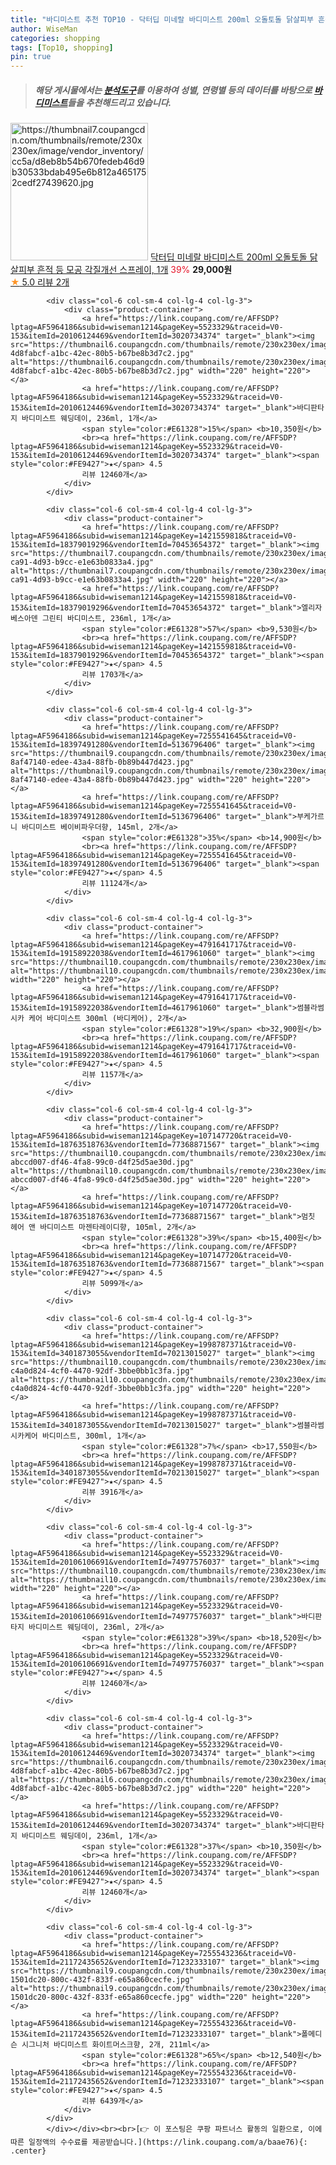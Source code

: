 ```yaml
---
title: "바디미스트 추천 TOP10 - 닥터딥 미네랄 바디미스트 200ml 오돌토돌 닭살피부 흔적 등 모공 각질개선 스프레이, 1개"
author: WiseMan
categories: shopping
tags: [Top10, shopping]
pin: true
---
```


> ##### 해당 게시물에서는 [**분석도구**](https://itemscout.io/)를 이용하여 **성별**, **연령별** 등의 데이터를 바탕으로 [**바디미스트**](https://link.coupang.com/a/baae76)들을 추천해드리고 있습니다.
<div class="container"><div class="row">
            <div class="col-6 col-sm-4 col-lg-4 col-lg-3">
                <div class="product-container">
                    <a href="https://link.coupang.com/re/AFFSDP?lptag=AF5964186&subid=wiseman1214&pageKey=8156278169&traceid=V0-153&itemId=23237966296&vendorItemId=90270419134" target="_blank"><img src="https://thumbnail7.coupangcdn.com/thumbnails/remote/230x230ex/image/vendor_inventory/cc5a/d8eb8b54b670fedeb46d9b30533bdab495e6b812a4651752cedf27439620.jpg" alt="https://thumbnail7.coupangcdn.com/thumbnails/remote/230x230ex/image/vendor_inventory/cc5a/d8eb8b54b670fedeb46d9b30533bdab495e6b812a4651752cedf27439620.jpg" width="220" height="220"></a>
                    <a href="https://link.coupang.com/re/AFFSDP?lptag=AF5964186&subid=wiseman1214&pageKey=8156278169&traceid=V0-153&itemId=23237966296&vendorItemId=90270419134" target="_blank">닥터딥 미네랄 바디미스트 200ml 오돌토돌 닭살피부 흔적 등 모공 각질개선 스프레이, 1개</a>
                    <span style="color:#E61328">39%</span> <b>29,000원</b>
                    <br><a href="https://link.coupang.com/re/AFFSDP?lptag=AF5964186&subid=wiseman1214&pageKey=8156278169&traceid=V0-153&itemId=23237966296&vendorItemId=90270419134" target="_blank"><span style="color:#FE9427">★</span> 5.0
                    리뷰 2개</a>
                </div>
            </div>
            
            <div class="col-6 col-sm-4 col-lg-4 col-lg-3">
                <div class="product-container">
                    <a href="https://link.coupang.com/re/AFFSDP?lptag=AF5964186&subid=wiseman1214&pageKey=5523329&traceid=V0-153&itemId=20106124469&vendorItemId=3020734374" target="_blank"><img src="https://thumbnail6.coupangcdn.com/thumbnails/remote/230x230ex/image/retail/images/440397716966885-4d8fabcf-a1bc-42ec-80b5-b67be8b3d7c2.jpg" alt="https://thumbnail6.coupangcdn.com/thumbnails/remote/230x230ex/image/retail/images/440397716966885-4d8fabcf-a1bc-42ec-80b5-b67be8b3d7c2.jpg" width="220" height="220"></a>
                    <a href="https://link.coupang.com/re/AFFSDP?lptag=AF5964186&subid=wiseman1214&pageKey=5523329&traceid=V0-153&itemId=20106124469&vendorItemId=3020734374" target="_blank">바디판타지 바디미스트 웨딩데이, 236ml, 1개</a>
                    <span style="color:#E61328">15%</span> <b>10,350원</b>
                    <br><a href="https://link.coupang.com/re/AFFSDP?lptag=AF5964186&subid=wiseman1214&pageKey=5523329&traceid=V0-153&itemId=20106124469&vendorItemId=3020734374" target="_blank"><span style="color:#FE9427">★</span> 4.5
                    리뷰 12460개</a>
                </div>
            </div>
            
            <div class="col-6 col-sm-4 col-lg-4 col-lg-3">
                <div class="product-container">
                    <a href="https://link.coupang.com/re/AFFSDP?lptag=AF5964186&subid=wiseman1214&pageKey=1421559818&traceid=V0-153&itemId=18379019296&vendorItemId=70453654372" target="_blank"><img src="https://thumbnail7.coupangcdn.com/thumbnails/remote/230x230ex/image/retail/images/2020/03/24/15/4/601e853a-ca91-4d93-b9cc-e1e63b0833a4.jpg" alt="https://thumbnail7.coupangcdn.com/thumbnails/remote/230x230ex/image/retail/images/2020/03/24/15/4/601e853a-ca91-4d93-b9cc-e1e63b0833a4.jpg" width="220" height="220"></a>
                    <a href="https://link.coupang.com/re/AFFSDP?lptag=AF5964186&subid=wiseman1214&pageKey=1421559818&traceid=V0-153&itemId=18379019296&vendorItemId=70453654372" target="_blank">엘리자베스아덴 그린티 바디미스트, 236ml, 1개</a>
                    <span style="color:#E61328">57%</span> <b>9,530원</b>
                    <br><a href="https://link.coupang.com/re/AFFSDP?lptag=AF5964186&subid=wiseman1214&pageKey=1421559818&traceid=V0-153&itemId=18379019296&vendorItemId=70453654372" target="_blank"><span style="color:#FE9427">★</span> 4.5
                    리뷰 1703개</a>
                </div>
            </div>
            
            <div class="col-6 col-sm-4 col-lg-4 col-lg-3">
                <div class="product-container">
                    <a href="https://link.coupang.com/re/AFFSDP?lptag=AF5964186&subid=wiseman1214&pageKey=7255541645&traceid=V0-153&itemId=18397491280&vendorItemId=5136796406" target="_blank"><img src="https://thumbnail9.coupangcdn.com/thumbnails/remote/230x230ex/image/retail/images/1251920265770174-8af47140-edee-43a4-88fb-0b89b447d423.jpg" alt="https://thumbnail9.coupangcdn.com/thumbnails/remote/230x230ex/image/retail/images/1251920265770174-8af47140-edee-43a4-88fb-0b89b447d423.jpg" width="220" height="220"></a>
                    <a href="https://link.coupang.com/re/AFFSDP?lptag=AF5964186&subid=wiseman1214&pageKey=7255541645&traceid=V0-153&itemId=18397491280&vendorItemId=5136796406" target="_blank">부케가르니 바디미스트 베이비파우더향, 145ml, 2개</a>
                    <span style="color:#E61328">35%</span> <b>14,900원</b>
                    <br><a href="https://link.coupang.com/re/AFFSDP?lptag=AF5964186&subid=wiseman1214&pageKey=7255541645&traceid=V0-153&itemId=18397491280&vendorItemId=5136796406" target="_blank"><span style="color:#FE9427">★</span> 4.5
                    리뷰 11124개</a>
                </div>
            </div>
            
            <div class="col-6 col-sm-4 col-lg-4 col-lg-3">
                <div class="product-container">
                    <a href="https://link.coupang.com/re/AFFSDP?lptag=AF5964186&subid=wiseman1214&pageKey=4791641717&traceid=V0-153&itemId=19158922038&vendorItemId=4617961060" target="_blank"><img src="https://thumbnail10.coupangcdn.com/thumbnails/remote/230x230ex/image/vendor_inventory/39eb/54f1dead9ba65a423681b9ba37e30678539237804c2d8e50c2f4556a7b96.jpg" alt="https://thumbnail10.coupangcdn.com/thumbnails/remote/230x230ex/image/vendor_inventory/39eb/54f1dead9ba65a423681b9ba37e30678539237804c2d8e50c2f4556a7b96.jpg" width="220" height="220"></a>
                    <a href="https://link.coupang.com/re/AFFSDP?lptag=AF5964186&subid=wiseman1214&pageKey=4791641717&traceid=V0-153&itemId=19158922038&vendorItemId=4617961060" target="_blank">썸블라썸 시카 케어 바디미스트 300ml (바디케어), 2개</a>
                    <span style="color:#E61328">19%</span> <b>32,900원</b>
                    <br><a href="https://link.coupang.com/re/AFFSDP?lptag=AF5964186&subid=wiseman1214&pageKey=4791641717&traceid=V0-153&itemId=19158922038&vendorItemId=4617961060" target="_blank"><span style="color:#FE9427">★</span> 4.5
                    리뷰 1157개</a>
                </div>
            </div>
            
            <div class="col-6 col-sm-4 col-lg-4 col-lg-3">
                <div class="product-container">
                    <a href="https://link.coupang.com/re/AFFSDP?lptag=AF5964186&subid=wiseman1214&pageKey=107147720&traceid=V0-153&itemId=18763518763&vendorItemId=77368871567" target="_blank"><img src="https://thumbnail10.coupangcdn.com/thumbnails/remote/230x230ex/image/retail/images/4340800574451776-abccd007-df46-4fa8-99c0-d4f25d5ae30d.jpg" alt="https://thumbnail10.coupangcdn.com/thumbnails/remote/230x230ex/image/retail/images/4340800574451776-abccd007-df46-4fa8-99c0-d4f25d5ae30d.jpg" width="220" height="220"></a>
                    <a href="https://link.coupang.com/re/AFFSDP?lptag=AF5964186&subid=wiseman1214&pageKey=107147720&traceid=V0-153&itemId=18763518763&vendorItemId=77368871567" target="_blank">멈칫 헤어 앤 바디미스트 마젠타레이디향, 105ml, 2개</a>
                    <span style="color:#E61328">39%</span> <b>15,400원</b>
                    <br><a href="https://link.coupang.com/re/AFFSDP?lptag=AF5964186&subid=wiseman1214&pageKey=107147720&traceid=V0-153&itemId=18763518763&vendorItemId=77368871567" target="_blank"><span style="color:#FE9427">★</span> 4.5
                    리뷰 5099개</a>
                </div>
            </div>
            
            <div class="col-6 col-sm-4 col-lg-4 col-lg-3">
                <div class="product-container">
                    <a href="https://link.coupang.com/re/AFFSDP?lptag=AF5964186&subid=wiseman1214&pageKey=1998787371&traceid=V0-153&itemId=3401873055&vendorItemId=70213015027" target="_blank"><img src="https://thumbnail10.coupangcdn.com/thumbnails/remote/230x230ex/image/retail/images/3757250854501624-c4a0d824-4cf0-4470-92df-3bbe0bb1c3fa.jpg" alt="https://thumbnail10.coupangcdn.com/thumbnails/remote/230x230ex/image/retail/images/3757250854501624-c4a0d824-4cf0-4470-92df-3bbe0bb1c3fa.jpg" width="220" height="220"></a>
                    <a href="https://link.coupang.com/re/AFFSDP?lptag=AF5964186&subid=wiseman1214&pageKey=1998787371&traceid=V0-153&itemId=3401873055&vendorItemId=70213015027" target="_blank">썸블라썸 시카케어 바디미스트, 300ml, 1개</a>
                    <span style="color:#E61328">7%</span> <b>17,550원</b>
                    <br><a href="https://link.coupang.com/re/AFFSDP?lptag=AF5964186&subid=wiseman1214&pageKey=1998787371&traceid=V0-153&itemId=3401873055&vendorItemId=70213015027" target="_blank"><span style="color:#FE9427">★</span> 4.5
                    리뷰 3916개</a>
                </div>
            </div>
            
            <div class="col-6 col-sm-4 col-lg-4 col-lg-3">
                <div class="product-container">
                    <a href="https://link.coupang.com/re/AFFSDP?lptag=AF5964186&subid=wiseman1214&pageKey=5523329&traceid=V0-153&itemId=20106106691&vendorItemId=74977576037" target="_blank"><img src="https://thumbnail10.coupangcdn.com/thumbnails/remote/230x230ex/image/rs_quotation_api/ky9c4qd5/069e689d83ae46369887eb45f0d50861.jpg" alt="https://thumbnail10.coupangcdn.com/thumbnails/remote/230x230ex/image/rs_quotation_api/ky9c4qd5/069e689d83ae46369887eb45f0d50861.jpg" width="220" height="220"></a>
                    <a href="https://link.coupang.com/re/AFFSDP?lptag=AF5964186&subid=wiseman1214&pageKey=5523329&traceid=V0-153&itemId=20106106691&vendorItemId=74977576037" target="_blank">바디판타지 바디미스트 웨딩데이, 236ml, 2개</a>
                    <span style="color:#E61328">39%</span> <b>18,520원</b>
                    <br><a href="https://link.coupang.com/re/AFFSDP?lptag=AF5964186&subid=wiseman1214&pageKey=5523329&traceid=V0-153&itemId=20106106691&vendorItemId=74977576037" target="_blank"><span style="color:#FE9427">★</span> 4.5
                    리뷰 12460개</a>
                </div>
            </div>
            
            <div class="col-6 col-sm-4 col-lg-4 col-lg-3">
                <div class="product-container">
                    <a href="https://link.coupang.com/re/AFFSDP?lptag=AF5964186&subid=wiseman1214&pageKey=5523329&traceid=V0-153&itemId=20106124469&vendorItemId=3020734374" target="_blank"><img src="https://thumbnail6.coupangcdn.com/thumbnails/remote/230x230ex/image/retail/images/440397716966885-4d8fabcf-a1bc-42ec-80b5-b67be8b3d7c2.jpg" alt="https://thumbnail6.coupangcdn.com/thumbnails/remote/230x230ex/image/retail/images/440397716966885-4d8fabcf-a1bc-42ec-80b5-b67be8b3d7c2.jpg" width="220" height="220"></a>
                    <a href="https://link.coupang.com/re/AFFSDP?lptag=AF5964186&subid=wiseman1214&pageKey=5523329&traceid=V0-153&itemId=20106124469&vendorItemId=3020734374" target="_blank">바디판타지 바디미스트 웨딩데이, 236ml, 1개</a>
                    <span style="color:#E61328">37%</span> <b>10,350원</b>
                    <br><a href="https://link.coupang.com/re/AFFSDP?lptag=AF5964186&subid=wiseman1214&pageKey=5523329&traceid=V0-153&itemId=20106124469&vendorItemId=3020734374" target="_blank"><span style="color:#FE9427">★</span> 4.5
                    리뷰 12460개</a>
                </div>
            </div>
            
            <div class="col-6 col-sm-4 col-lg-4 col-lg-3">
                <div class="product-container">
                    <a href="https://link.coupang.com/re/AFFSDP?lptag=AF5964186&subid=wiseman1214&pageKey=7255543236&traceid=V0-153&itemId=21172435652&vendorItemId=71232333107" target="_blank"><img src="https://thumbnail9.coupangcdn.com/thumbnails/remote/230x230ex/image/retail/images/1919388215147435-1501dc20-800c-432f-833f-e65a860cecfe.jpg" alt="https://thumbnail9.coupangcdn.com/thumbnails/remote/230x230ex/image/retail/images/1919388215147435-1501dc20-800c-432f-833f-e65a860cecfe.jpg" width="220" height="220"></a>
                    <a href="https://link.coupang.com/re/AFFSDP?lptag=AF5964186&subid=wiseman1214&pageKey=7255543236&traceid=V0-153&itemId=21172435652&vendorItemId=71232333107" target="_blank">폴메디슨 시그니처 바디미스트 화이트머스크향, 2개, 211ml</a>
                    <span style="color:#E61328">65%</span> <b>12,540원</b>
                    <br><a href="https://link.coupang.com/re/AFFSDP?lptag=AF5964186&subid=wiseman1214&pageKey=7255543236&traceid=V0-153&itemId=21172435652&vendorItemId=71232333107" target="_blank"><span style="color:#FE9427">★</span> 4.5
                    리뷰 6439개</a>
                </div>
            </div>
            </div></div><br><br>[👉 이 포스팅은 쿠팡 파트너스 활동의 일환으로, 이에 따른 일정액의 수수료를 제공받습니다.](https://link.coupang.com/a/baae76){: .center}